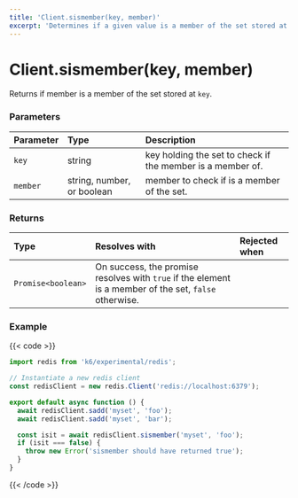 ```yaml
---
title: 'Client.sismember(key, member)'
excerpt: 'Determines if a given value is a member of the set stored at `key`.'
---
```


# Client.sismember(key, member)

Returns if member is a member of the set stored at `key`.

### Parameters

| Parameter | Type                       | Description                                                |
| :-------- | :------------------------- | :--------------------------------------------------------- |
| `key`     | string                     | key holding the set to check if the member is a member of. |
| `member`  | string, number, or boolean | member to check if is a member of the set.                 |

### Returns

| Type               | Resolves with                                                                                          | Rejected when |
| :----------------- | :----------------------------------------------------------------------------------------------------- | :------------ |
| `Promise<boolean>` | On success, the promise resolves with `true` if the element is a member of the set, `false` otherwise. |               |

### Example

{{< code >}}

```javascript
import redis from 'k6/experimental/redis';

// Instantiate a new redis client
const redisClient = new redis.Client('redis://localhost:6379');

export default async function () {
  await redisClient.sadd('myset', 'foo');
  await redisClient.sadd('myset', 'bar');

  const isit = await redisClient.sismember('myset', 'foo');
  if (isit === false) {
    throw new Error('sismember should have returned true');
  }
}
```

{{< /code >}}
